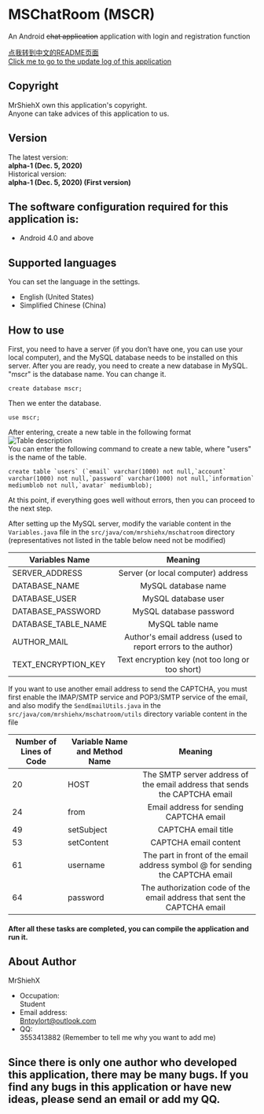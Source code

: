 # MSChatRoom (MSCR)
An Android ~~chat application~~ application with login and registration function

[点我转到中文的README页面](https://github.com/MrShieh-X/mschatroom/blob/master/README-zh.md) <br/>
[Click me to go to the update log of this application](https://github.com/MrShieh-X/mschatroom/blob/master/update_logs.md) <br/>
## Copyright
MrShiehX own this application's copyright.<br/>
Anyone can take advices of this application to us.
## Version
The latest version: <br/>
<b>alpha-1 (Dec. 5, 2020)</b><br/>
Historical version: <br/>
<b>alpha-1 (Dec. 5, 2020) (First version)</b><br/>

## The software configuration required for this application is:
* Android 4.0 and above

## Supported languages
You can set the language in the settings.
- English (United States)
- Simplified Chinese (China)

## How to use
First, you need to have a server (if you don’t have one, you can use your local computer), and the MySQL database needs to be installed on this server. After you are ready, you need to create a new database in MySQL. "mscr" is the database name. You can change it.
```mysql
create database mscr;
```
Then we enter the database.
```mysql
use mscr;
```
After entering, create a new table in the following format</br>
![Table description](https://gitee.com/MrShiehX/Repository/raw/master/31.png "Table description")</br>
You can enter the following command to create a new table, where "users" is the name of the table.</br>
```mysql
create table `users` (`email` varchar(1000) not null,`account` varchar(1000) not null,`password` varchar(1000) not null,`information` mediumblob not null,`avatar` mediumblob);
```
At this point, if everything goes well without errors, then you can proceed to the next step.

After setting up the MySQL server, modify the variable content in the `Variables.java` file in the `src/java/com/mrshiehx/mschatroom` directory (representatives not listed in the table below need not be modified)

|Variables Name|Meaning|
|--------|:----:|
|SERVER_ADDRESS|Server (or local computer) address|
|DATABASE_NAME|MySQL database name|
|DATABASE_USER|MySQL database user|
|DATABASE_PASSWORD|MySQL database password|
|DATABASE_TABLE_NAME|MySQL table name|
|AUTHOR_MAIL|Author's email address (used to report errors to the author)|
|TEXT_ENCRYPTION_KEY|Text encryption key (not too long or too short)|

If you want to use another email address to send the CAPTCHA, you must first enable the IMAP/SMTP service and POP3/SMTP service of the email, and also modify the `SendEmailUtils.java` in the `src/java/com/mrshiehx/mschatroom/utils` directory variable content in the file

|Number of Lines of Code|Variable Name and Method Name|Meaning|
|-------------| -------------|:---------------:|
|20|HOST|The SMTP server address of the email address that sends the CAPTCHA email|
|24|from|Email address for sending CAPTCHA email|
|49|setSubject|CAPTCHA email title|
|53|setContent|CAPTCHA email content|
|61|username|The part in front of the email address symbol @ for sending the CAPTCHA email|
|64|password|The authorization code of the email address that sent the CAPTCHA email|

#### After all these tasks are completed, you can compile the application and run it.

## About Author
MrShiehX<br/>
- Occupation: <br/>
Student<br/>
- Email address: <br/>
Bntoylort@outlook.com<br/>
- QQ:<br/>
3553413882 (Remember to tell me why you want to add me)<br/>

## Since there is only one author who developed this application, there may be many bugs. If you find any bugs in this application or have new ideas, please send an email or add my QQ.